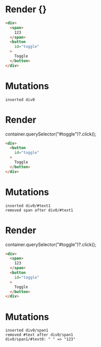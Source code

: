 # Render {}
```html
<div>
  <span>
    123
  </span>
  <button
    id="toggle"
  >
    Toggle
  </button>
</div>
```

# Mutations
```
inserted div0
```


# Render 
container.querySelector("#toggle")?.click();

```html
<div>
  <button
    id="toggle"
  >
    Toggle
  </button>
</div>
```

# Mutations
```
inserted div0/#text1
removed span after div0/#text1
```


# Render 
container.querySelector("#toggle")?.click();

```html
<div>
  <span>
    123
  </span>
  <button
    id="toggle"
  >
    Toggle
  </button>
</div>
```

# Mutations
```
inserted div0/span1
removed #text after div0/span1
div0/span1/#text0: " " => "123"
```